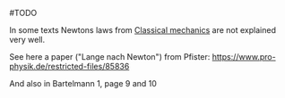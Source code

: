 

#TODO 

In some texts Newtons laws from [Classical mechanics](Classical%20mechanics.md) are not explained very well.

See here a paper ("Lange nach Newton") from Pfister: https://www.pro-physik.de/restricted-files/85836

And also in Bartelmann 1, page 9 and 10

